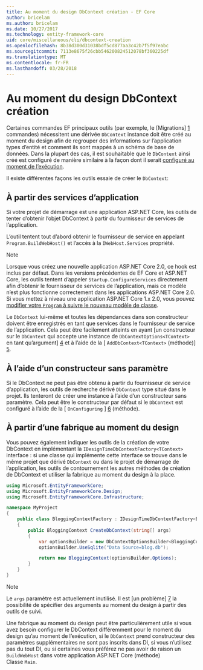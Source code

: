 ```yaml
---
title: Au moment du design DbContext création - EF Core
author: bricelam
ms.author: bricelam
ms.date: 10/27/2017
ms.technology: entity-framework-core
uid: core/miscellaneous/cli/dbcontext-creation
ms.openlocfilehash: 8b38d300d31038bdf5cd877aa3c42b7f5f97eabc
ms.sourcegitcommit: 7113e8675f26cbb546200824512078bf360225df
ms.translationtype: MT
ms.contentlocale: fr-FR
ms.lasthandoff: 03/28/2018
---
```

<a name="design-time-dbcontext-creation"></a>Au moment du design DbContext création
==============================
Certaines commandes EF principaux outils (par exemple, le [Migrations] [ 1] commandes) nécessitent une dérivée `DbContext` instance doit être créé au moment du design afin de regrouper des informations sur l’application types d’entité et comment ils sont mappés à un schéma de base de données. Dans la plupart des cas, il est souhaitable que le `DbContext` ainsi créé est configuré de manière similaire à la façon dont il serait [configuré au moment de l’exécution][2].

Il existe différentes façons les outils essaie de créer le `DbContext`:

<a name="from-application-services"></a>À partir des services d’application
-------------------------
Si votre projet de démarrage est une application ASP.NET Core, les outils de tenter d’obtenir l’objet DbContext à partir du fournisseur de services de l’application.

L’outil tentent tout d’abord obtenir le fournisseur de service en appelant `Program.BuildWebHost()` et l’accès à la `IWebHost.Services` propriété.

> [!NOTE]
> Lorsque vous créez une nouvelle application ASP.NET Core 2.0, ce hook est inclus par défaut. Dans les versions précédentes de EF Core et ASP.NET Core, les outils tentent d’appeler `Startup.ConfigureServices` directement afin d’obtenir le fournisseur de services de l’application, mais ce modèle n’est plus fonctionne correctement dans les applications ASP.NET Core 2.0. Si vous mettez à niveau une application ASP.NET Core 1.x 2.0, vous pouvez [modifier votre `Program` à suivre le nouveau modèle de classe][3].

Le `DbContext` lui-même et toutes les dépendances dans son constructeur doivent être enregistrés en tant que services dans le fournisseur de service de l’application. Cela peut être facilement atteints en ayant [un constructeur sur le `DbContext` qui accepte une instance de `DbContextOptions<TContext>` en tant qu’argument] [ 4] et à l’aide de la [ `AddDbContext<TContext>` (méthode)] [5].

<a name="using-a-constructor-with-no-parameters"></a>À l’aide d’un constructeur sans paramètre
--------------------------------------
Si le DbContext ne peut pas être obtenu à partir du fournisseur de service d’application, les outils de recherche dérivé `DbContext` type situé dans le projet. Ils tenteront de créer une instance à l’aide d’un constructeur sans paramètre. Cela peut être le constructeur par défaut si le `DbContext` est configuré à l’aide de la [ `OnConfiguring` ] [ 6] (méthode).

<a name="from-a-design-time-factory"></a>À partir d’une fabrique au moment du design
--------------------------
Vous pouvez également indiquer les outils de la création de votre DbContext en implémentant la `IDesignTimeDbContextFactory<TContext>` interface : si une classe qui implémente cette interface se trouve dans le même projet que dérivé `DbContext` ou dans le projet de démarrage de l’application, les outils de contournement les autres méthodes de création de DbContext et utiliser la fabrique au moment du design à la place.

``` csharp
using Microsoft.EntityFrameworkCore;
using Microsoft.EntityFrameworkCore.Design;
using Microsoft.EntityFrameworkCore.Infrastructure;

namespace MyProject
{
    public class BloggingContextFactory : IDesignTimeDbContextFactory<BloggingContext>
    {
        public BloggingContext CreateDbContext(string[] args)
        {
            var optionsBuilder = new DbContextOptionsBuilder<BloggingContext>();
            optionsBuilder.UseSqlite("Data Source=blog.db");

            return new BloggingContext(optionsBuilder.Options);
        }
    }
}
```

> [!NOTE]
> Le `args` paramètre est actuellement inutilisé. Il est [un problème] [ 7] la possibilité de spécifier des arguments au moment du design à partir des outils de suivi.

Une fabrique au moment du design peut être particulièrement utile si vous avez besoin configurer le DbContext différemment pour le moment du design qu’au moment de l’exécution, si le `DbContext` prend constructeur des paramètres supplémentaires ne sont pas inscrits dans DI, si vous n’utilisez pas du tout DI, ou si certaines vous préférez ne pas avoir de raison un `BuildWebHost` dans votre application ASP.NET Core (méthode)  
Classe `Main`.

  [1]: xref:core/managing-schemas/migrations/index
  [2]: xref:core/miscellaneous/configuring-dbcontext
  [3]: https://docs.microsoft.com/aspnet/core/migration/1x-to-2x/#update-main-method-in-programcs
  [4]: xref:core/miscellaneous/configuring-dbcontext#constructor-argument
  [5]: xref:core/miscellaneous/configuring-dbcontext#using-dbcontext-with-dependency-injection
  [6]: xref:core/miscellaneous/configuring-dbcontext#onconfiguring
  [7]: https://github.com/aspnet/EntityFrameworkCore/issues/8332

